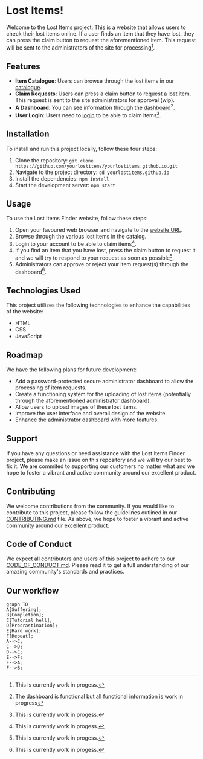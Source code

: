 # Lost Items!

Welcome to the Lost Items project. This is a website that allows users to check their lost items online. If a user finds an item that they have lost, they can press the claim button to request the aforementioned item. This request will be sent to the administrators of the site for processing[^1].

## Features

- **Item Catalogue**: Users can browse through the lost items in our [catalogue](catalogue/index.html).
- **Claim Requests**: Users can press a claim button to request a lost item. This request is sent to the site administrators for approval (wip).
- **A Dashboard**: You can see information through the [dashboard](dashboard/index.html)[^2].
- **User Login**: Users need to [login](login/index.html) to be able to claim items[^1].

## Installation

To install and run this project locally, follow these four steps:

1. Clone the repository: `git clone https://github.com/yourlostitems/yourlostitems.github.io.git`
2. Navigate to the project directory: `cd yourlostitems.github.io`
3. Install the dependencies: `npm install`
4. Start the development server: `npm start`

## Usage

To use the Lost Items Finder website, follow these steps:

1. Open your favoured web browser and navigate to the [website URL](https://yourlostitems.github.io/).
2. Browse through the various lost items in the catalog.
3. Login to your account to be able to claim items[^1].
4. If you find an item that you have lost, press the claim button to request it and we will try to respond to your request as soon as possible[^1].
5. Administrators can approve or reject your item request(s) through the dashboard[^1].

## Technologies Used

This project utilizes the following technologies to enhance the capabilities of the website:

- HTML
- CSS
- JavaScript

## Roadmap

We have the following plans for future development:

- Add a password-protected secure administrator dashboard to allow the processing of item requests.
- Create a functioning system for the uploading of lost items (potentially through the aforementioned administrator dashboard).
- Allow users to upload images of these lost items.
- Improve the user interface and overall design of the website.
- Enhance the administrator dashboard with more features.

## Support

If you have any questions or need assistance with the Lost Items Finder project, please make an issue on this repository and we will try our best to fix it. We are commited to supporting our customers no matter what and we hope to foster a vibrant and active community around our excellent product.

## Contributing

We welcome contributions from the community. If you would like to contribute to this project, please follow the guidelines outlined in our [CONTRIBUTING.md](CONTRIBUTING.md) file. As above, we hope to foster a vibrant and active community around our excellent product.

## Code of Conduct

We expect all contributors and users of this project to adhere to our [CODE_OF_CONDUCT.md](CODE_OF_CONDUCT.md). Please read it to get a full understanding of our amazing community's standards and practices.

## Our workflow

```mermaid
graph TD
A[Suffering];
B[Completion];
C[Tutorial hell];
D[Procrastination];
E[Hard work];
F[Repeat];
A-->C;
C-->D;
D-->E;
E-->F;
F-->A;
F-->B;
```

[^1]: This is currently work in progess.
[^2]: The dashboard is functional but all functional information is work in progress
